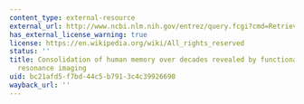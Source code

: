 ```yaml
---
content_type: external-resource
external_url: http://www.ncbi.nlm.nih.gov/entrez/query.fcgi?cmd=Retrieve&db=PubMed&dopt=Citation&list_uids=11600889
has_external_license_warning: true
license: https://en.wikipedia.org/wiki/All_rights_reserved
status: ''
title: Consolidation of human memory over decades revealed by functional magnetic
  resonance imaging
uid: bc21afd5-f7bd-44c5-b791-3c4c39926690
wayback_url: ''
---
```

